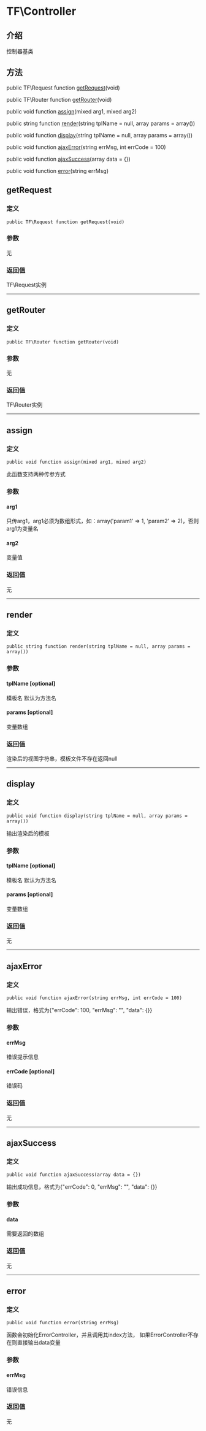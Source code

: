 # TF\\Controller

## 介绍
控制器基类

## 方法
public TF\\Request function [getRequest](#getrequest)(void)

public TF\\Router function [getRouter](#getrouter)(void)

public void function [assign](#assign)(mixed arg1, mixed arg2)

public string function [render](#render)(string tplName = null, array params = array())

public void function [display](#display)(string tplName = null, array params = array())

public void function [ajaxError](#ajaxerror)(string errMsg, int errCode = 100)

public void function [ajaxSuccess](#ajaxsuccess)(array data = {})

public void function [error](#error)(string errMsg)

## <span id="getrequest">getRequest<span>
### 定义
    public TF\Request function getRequest(void)
### 参数
无
### 返回值
TF\Request实例

-----

## <span id="getrouter">getRouter</span>
### 定义
    public TF\Router function getRouter(void)
### 参数
无
### 返回值
TF\Router实例

-----

## <span id="assign">assign</span>
### 定义
    public void function assign(mixed arg1, mixed arg2)
此函数支持两种传参方式
### 参数
#### arg1
只传arg1，arg1必须为数组形式，如：array('param1' => 1, 'param2' => 2)，否则arg1为变量名
#### arg2
变量值
### 返回值
无

-----

## <span id="render">render</span>
### 定义
    public string function render(string tplName = null, array params = array())
### 参数
#### tplName [optional]
模板名 默认为方法名
#### params [optional]
变量数组
### 返回值
渲染后的视图字符串，模板文件不存在返回null

-----

## <span id="display">display</span>
### 定义
    public void function display(string tplName = null, array params = array())
输出渲染后的模板
### 参数
#### tplName [optional]
模板名 默认为方法名
#### params [optional]
变量数组
### 返回值
无

-----

## <span id="ajaxerror">ajaxError</span>
### 定义
    public void function ajaxError(string errMsg, int errCode = 100)
输出错误，格式为{"errCode": 100, "errMsg": "", "data": {}}
### 参数
#### errMsg
错误提示信息
#### errCode [optional]
错误码
### 返回值
无

-----

## <span id="ajaxsuccess">ajaxSuccess</span>
### 定义
    public void function ajaxSuccess(array data = {})
输出成功信息，格式为{"errCode": 0, "errMsg": "", "data": {}}
### 参数
#### data
需要返回的数组
### 返回值
无

-----

## <span id="error">error</span>
### 定义
    public void function error(string errMsg)
函数会初始化ErrorController，并且调用其index方法，
如果ErrorController不存在则直接输出data变量
### 参数
#### errMsg
错误信息
### 返回值
无

